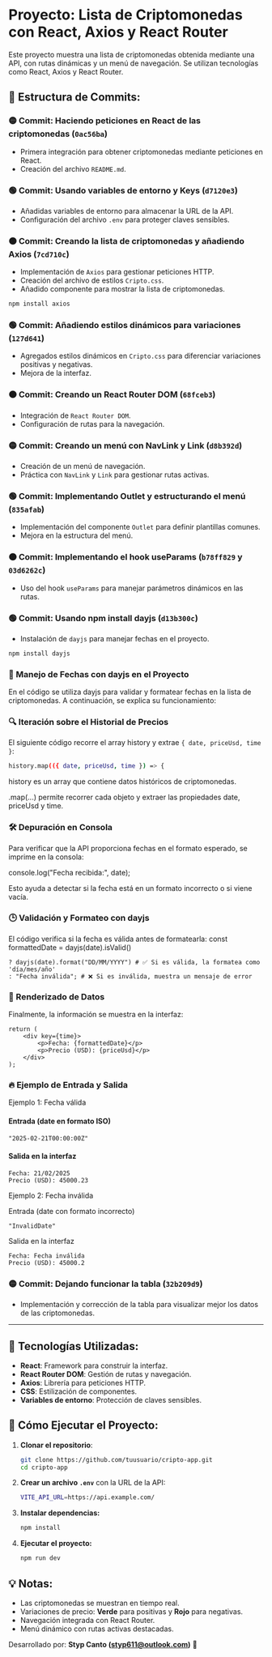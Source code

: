 # Proyecto: Lista de Criptomonedas con React, Axios y React Router
Este proyecto muestra una lista de criptomonedas obtenida mediante una API, con rutas dinámicas y un menú de navegación. Se utilizan tecnologías como React, Axios y React Router.

## 📂 Estructura de Commits:
### 🟡 Commit: Haciendo peticiones en React de las criptomonedas (`0ac56ba`)
- Primera integración para obtener criptomonedas mediante peticiones en React.
- Creación del archivo `README.md`.

### 🟢 Commit: Usando variables de entorno y Keys (`d7120e3`)
- Añadidas variables de entorno para almacenar la URL de la API.
- Configuración del archivo `.env` para proteger claves sensibles.

### 🟠 Commit: Creando la lista de criptomonedas y añadiendo Axios (`7cd710c`)
- Implementación de `Axios` para gestionar peticiones HTTP.
- Creación del archivo de estilos `Cripto.css`.
- Añadido componente para mostrar la lista de criptomonedas.

```bash
npm install axios

```

### 🟢 Commit: Añadiendo estilos dinámicos para variaciones (`127d641`)
- Agregados estilos dinámicos en `Cripto.css` para diferenciar variaciones positivas y negativas.
- Mejora de la interfaz.

### 🟠 Commit: Creando un React Router DOM (`68fceb3`)
- Integración de `React Router DOM`.
- Configuración de rutas para la navegación.

### 🟡 Commit: Creando un menú con NavLink y Link (`d8b392d`)
- Creación de un menú de navegación.
- Práctica con `NavLink` y `Link` para gestionar rutas activas.

### 🟢 Commit: Implementando Outlet y estructurando el menú (`835afab`)
- Implementación del componente `Outlet` para definir plantillas comunes.
- Mejora en la estructura del menú.

### 🟠 Commit: Implementando el hook useParams (`b78ff829` y `03d6262c`)
- Uso del hook `useParams` para manejar parámetros dinámicos en las rutas.

### 🟢 Commit: Usando npm install dayjs (`d13b300c`)
- Instalación de `dayjs` para manejar fechas en el proyecto.

```bash
npm install dayjs

```

### 📌 Manejo de Fechas con dayjs en el Proyecto
En el código se utiliza dayjs para validar y formatear fechas en la lista de criptomonedas. A continuación, se explica su funcionamiento:

### 🔍 Iteración sobre el Historial de Precios
El siguiente código recorre el array history y extrae `{ date, priceUsd, time }`:

```bash
history.map(({ date, priceUsd, time }) => {
````
   
history es un array que contiene datos históricos de criptomonedas.

.map(...) permite recorrer cada objeto y extraer las propiedades date, priceUsd y time.

### 🛠 Depuración en Consola
Para verificar que la API proporciona fechas en el formato esperado, se imprime en la consola:

console.log("Fecha recibida:", date);

Esto ayuda a detectar si la fecha está en un formato incorrecto o si viene vacía.

### 🕒 Validación y Formateo con dayjs

El código verifica si la fecha es válida antes de formatearla:
const formattedDate = dayjs(date).isValid()

    ? dayjs(date).format("DD/MM/YYYY") # ✅ Si es válida, la formatea como 'día/mes/año'
    : "Fecha inválida"; # ❌ Si es inválida, muestra un mensaje de error

### 📌 Renderizado de Datos
Finalmente, la información se muestra en la interfaz:
```
return (
    <div key={time}>
        <p>Fecha: {formattedDate}</p>
        <p>Precio (USD): {priceUsd}</p>
    </div>
);
```
### 🔥 Ejemplo de Entrada y Salida

Ejemplo 1: Fecha válida

#### Entrada (date en formato ISO)
```
"2025-02-21T00:00:00Z"
```
####  Salida en la interfaz

```
Fecha: 21/02/2025
Precio (USD): 45000.23
```

Ejemplo 2: Fecha inválida


Entrada (date con formato incorrecto)

```
"InvalidDate"
```
Salida en la interfaz
```
Fecha: Fecha inválida
Precio (USD): 45000.2
```

### 🟡 Commit: Dejando funcionar la tabla (`32b209d9`)
- Implementación y corrección de la tabla para visualizar mejor los datos de las criptomonedas.

---
## 🚀 Tecnologías Utilizadas:
- **React**: Framework para construir la interfaz.
- **React Router DOM**: Gestión de rutas y navegación.
- **Axios**: Librería para peticiones HTTP.
- **CSS**: Estilización de componentes.
- **Variables de entorno**: Protección de claves sensibles.

## 📜 Cómo Ejecutar el Proyecto:
1. **Clonar el repositorio**:  
   ```bash
   git clone https://github.com/tuusuario/cripto-app.git
   cd cripto-app
   ```
2. **Crear un archivo `.env`** con la URL de la API:
   ```bash
   VITE_API_URL=https://api.example.com/
   ```
3. **Instalar dependencias:**  
   ```bash
   npm install
   ```
4. **Ejecutar el proyecto:**  
   ```bash
   npm run dev
   ```

## 💡 Notas:
- Las criptomonedas se muestran en tiempo real.
- Variaciones de precio: **Verde** para positivas y **Rojo** para negativas.
- Navegación integrada con React Router.
- Menú dinámico con rutas activas destacadas.

Desarrollado por: **Styp Canto (styp611@outlook.com)** 🚀



